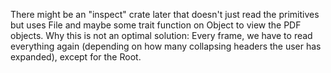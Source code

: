 There might be an "inspect" crate later that doesn't just read the primitives but uses File and maybe some trait function on Object to view the PDF objects. Why this is not an optimal solution: Every frame, we have to read everything again (depending on how many collapsing headers the user has expanded), except for the Root.
